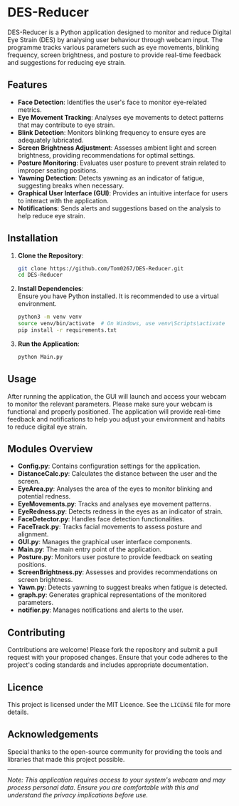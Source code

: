 # DES-Reducer

DES-Reducer is a Python application designed to monitor and reduce Digital Eye Strain (DES) by analysing user behaviour through webcam input. The programme tracks various parameters such as eye movements, blinking frequency, screen brightness, and posture to provide real-time feedback and suggestions for reducing eye strain.

## Features

- **Face Detection**: Identifies the user's face to monitor eye-related metrics.  
- **Eye Movement Tracking**: Analyses eye movements to detect patterns that may contribute to eye strain.  
- **Blink Detection**: Monitors blinking frequency to ensure eyes are adequately lubricated.  
- **Screen Brightness Adjustment**: Assesses ambient light and screen brightness, providing recommendations for optimal settings.  
- **Posture Monitoring**: Evaluates user posture to prevent strain related to improper seating positions.  
- **Yawning Detection**: Detects yawning as an indicator of fatigue, suggesting breaks when necessary.  
- **Graphical User Interface (GUI)**: Provides an intuitive interface for users to interact with the application.  
- **Notifications**: Sends alerts and suggestions based on the analysis to help reduce eye strain.  

## Installation

1. **Clone the Repository**:
   ```bash
   git clone https://github.com/Tom0267/DES-Reducer.git
   cd DES-Reducer
   ```

2. **Install Dependencies**:  
   Ensure you have Python installed. It is recommended to use a virtual environment.
   ```bash
   python3 -m venv venv
   source venv/bin/activate  # On Windows, use venv\Scripts\activate
   pip install -r requirements.txt
   ```

3. **Run the Application**:
   ```bash
   python Main.py
   ```

## Usage

After running the application, the GUI will launch and access your webcam to monitor the relevant parameters. Please make sure your webcam is functional and properly positioned. The application will provide real-time feedback and notifications to help you adjust your environment and habits to reduce digital eye strain.

## Modules Overview

- **Config.py**: Contains configuration settings for the application.  
- **DistanceCalc.py**: Calculates the distance between the user and the screen.  
- **EyeArea.py**: Analyses the area of the eyes to monitor blinking and potential redness.  
- **EyeMovements.py**: Tracks and analyses eye movement patterns.  
- **EyeRedness.py**: Detects redness in the eyes as an indicator of strain.  
- **FaceDetector.py**: Handles face detection functionalities.  
- **FaceTrack.py**: Tracks facial movements to assess posture and alignment.  
- **GUI.py**: Manages the graphical user interface components.  
- **Main.py**: The main entry point of the application.  
- **Posture.py**: Monitors user posture to provide feedback on seating positions.  
- **ScreenBrightness.py**: Assesses and provides recommendations on screen brightness.  
- **Yawn.py**: Detects yawning to suggest breaks when fatigue is detected.  
- **graph.py**: Generates graphical representations of the monitored parameters.  
- **notifier.py**: Manages notifications and alerts to the user.  

## Contributing

Contributions are welcome! Please fork the repository and submit a pull request with your proposed changes. Ensure that your code adheres to the project's coding standards and includes appropriate documentation.

## Licence

This project is licensed under the MIT Licence. See the `LICENSE` file for more details.

## Acknowledgements

Special thanks to the open-source community for providing the tools and libraries that made this project possible.

---

*Note: This application requires access to your system's webcam and may process personal data. Ensure you are comfortable with this and understand the privacy implications before use.*
